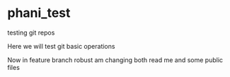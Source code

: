 # phani_test
testing git repos

Here we will test git basic operations

Now in feature branch robust am changing both read me and some public files

